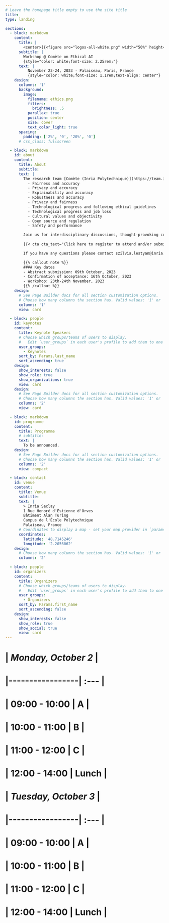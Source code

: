 ```yaml
---
# Leave the homepage title empty to use the site title
title:
type: landing

sections:
  - block: markdown
    content:
      title: |
        <center>{{<figure src="logos-all-white.png" width="50%" height="50%">}}</center>
      subtitle: |
        Workshop @ Comète on Ethical AI
        {style="color: white;font-size: 2.25rem;"}
      text: |
          November 23-24, 2023 - Palaiseau, Paris, France
          {style="color: white;font-size: 1.1rem;text-align: center"}
    design:
      columns: '1'
      background:
        image: 
          filename: ethics.png
          filters:
            brightness: .5
          parallax: true
          position: center
          size: cover
          text_color_light: true
      spacing:
        padding: ['2%', '0', '20%', '0']
      # css_class: fullscreen

  - block: markdown
    id: about
    content:
      title: About
      subtitle: 
      text: |
        The research team [Comète (Inria Polytechnique)](https://team.inria.fr/Comete/) is launching a call for proposals for a 2 days workshop on **Ethical Artificial Intelligence**, that will take place on 23th-24th November 2023. For this second session, we focus on the **intrinsic trade-offs** that lie at the heart of Ethical AI. As we observe encouraging progress in domains such as **Fairness, Privacy, Explainability, and Robustness**, we also see tensions between different goals of Ethical AI. The goal of this Workshop is to have a higher-level overview of the challenges and achievements of trying to satisfy multiple desiderata of Ethical AI at once. We seek to bring together researchers from diverse disciplines in computer science, social sciences, law, and industry practitioners. The possible topics include, but are not limited to trade-offs between:
          - Fairness and accuracy
          - Privacy and accuracy
          - Explainability and accuracy
          - Robustness and accuracy
          - Privacy and fairness
          - Technological progress and following ethical guidelines
          - Technological progress and job loss
          - Cultural values and objectivity
          - Open source and regulation
          - Safety and performance

        Join us for interdisciplinary discussions, thought-provoking conversations, knowledge-sharing, and friendly coffee breaks :). Last but not the least, the workshop is getting famous for French gourmet dinner for the participants!
        
        {{< cta cta_text="Click here to register to attend and/or submit an abstract before 09th October" cta_link="https://docs.google.com/forms/d/e/1FAIpQLSc8_ifqA8GsnqDTKG8hXoviVBWJvqQ8_-aV2cwUrXmmjWo0jA/viewform?usp=sf_link">}}

        If you have any questions please contact szilvia.lestyan@inria.fr.

        {{% callout note %}}
        #### Key dates
        - Abstract submission: 09th October, 2023
        - Confirmation of acceptance: 16th October, 2023
        - Workshop: 23th-24th November, 2023
        {{% /callout %}}
    design:
      # See Page Builder docs for all section customization options.
      # Choose how many columns the section has. Valid values: '1' or '2'.
      columns: '1'
      view: card

  - block: people
    id: keynotes
    content:
      title: Keynote Speakers
      # Choose which groups/teams of users to display.
      #   Edit `user_groups` in each user's profile to add them to one or more of these groups.
      user_groups:
        - Keynotes
      sort_by: Params.last_name
      sort_ascending: true
    design:
      show_interests: false
      show_role: true
      show_organizations: true
      view: card        
    design:
      # See Page Builder docs for all section customization options.
      # Choose how many columns the section has. Valid values: '1' or '2'.
      columns: '2'
      view: card

  - block: markdown
    id: programme
    content:
      title: Programme
      # subtitle: 
      text: |
        To be announced.
    design:
      # See Page Builder docs for all section customization options.
      # Choose how many columns the section has. Valid values: '1' or '2'.
      columns: '2'
      view: compact

  - block: contact
    id: venue
    content:
      title: Venue
      subtitle:
      text: |
        > Inria Saclay  
        1 Rue Honoré d'Estienne d'Orves  
        Bâtiment Alan Turing  
        Campus de l'École Polytechnique  
        Palaiseau, France
      # Coordinates to display a map - set your map provider in `params.yaml`
      coordinates:
        latitude: '48.7145246'
        longitude: '2.2056062'
    design:
      # Choose how many columns the section has. Valid values: '1' or '2'.
      columns: '2'

  - block: people
    id: organizers
    content:
      title: Organizers
      # Choose which groups/teams of users to display.
      #   Edit `user_groups` in each user's profile to add them to one or more of these groups.
      user_groups:
        - Organizers
      sort_by: Params.first_name
      sort_ascending: false
    design:
      show_interests: false
      show_role: true
      show_social: true
      view: card
---
```



# <style>
# thead {
#   background-color: rgb(252,205,77,.7);
# }
# # tr:nth-child(even) {
# #   background-color: #b2b2b2!important;
# #   color: #f4f4f4!important;
# # }
# </style>

# | *Monday, October 2*     |
# |-----------------| :---    |
# | 09:00 - 10:00   | A       |
# | 10:00 - 11:00   | B       |
# | 11:00 - 12:00   | C       |
# | 12:00 - 14:00   | Lunch   |

# | *Tuesday, October 3*       |
# |-----------------| :---    |
# | 09:00 - 10:00   | A       |
# | 10:00 - 11:00   | B       |
# | 11:00 - 12:00   | C       |
# | 12:00 - 14:00   | Lunch   |
